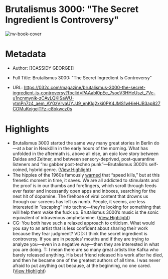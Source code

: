 # Brutalismus 3000: "The Secret Ingredient Is Controversy"

![rw-book-cover](https://cdn.sanity.io/images/wmq4hf8k/production/7fde3f1f5cf7845d2c36236f9e9b34f4e49bcfe4-2362x1417.jpg?rect=0,68,2362,1279&w=1200&h=650)

# Metadata
- Author: [[CASSIDY GEORGE]]
- Full Title: Brutalismus 3000: "The Secret Ingredient Is Controversy"

- URL: https://032c.com/magazine/brutalismus-3000-the-secret-ingredient-is-controversy?fbclid=PAAabl0pEe_7soeV3HHeUszt_7Vc-u1ncnmynik-zCAyLQKISaWU-ytmPn7z4_aem_AY0zVrvaUYJJ9_enKlg2xki0PK4JMS1wHieHJB3ap827COMuKejgejTFz-c8bkwcz0s

# Highlights
- Brutalismus 3000 started the same way many great stories in Berlin do—at a bar in Neukölln in the early hours of the morning. What has unfolded in the aftermath is, above all else, an epic love story between Daldas and Zeitner, and between sensory-deprived, post-quarantine listeners and “nu gabber post-techno punk”—Brutalismus 3000’s self-coined, hybrid genre. ([View Highlight](https://read.readwise.io/read/01h7vshnnm819p0c2cbyeffcdg))
- The hippies of the 1960s famously [warned](https://www.jstor.org/stable/2948334) that “speed kills,” but at this frenetic moment in time, it saves. We are all addicted to stimulants and the proof is in our thumbs and forefingers, which scroll through feeds ever faster and incessantly open apps and inboxes, searching for the next hit of dopamine. The firehose of viral content that drowns us through our screens has left us numb. People, it seems, are less interested in “escaping” into techno—they’re looking for something that will help them wake the fuck up. Brutalismus 3000’s music is the sonic equivalent of intravenous amphetamine. ([View Highlight](https://read.readwise.io/read/01h7vsjf5kdvbj01c5gfm6hc8v))
- CG: You both have such a relaxed approach to criticism. What would you say to an artist that is less confident about sharing their work because they fear judgment?
  VDD: I think the secret ingredient is controversy. If you are in peoples’ mouths and if they are trying to analyze you—even in a negative way—then they are interested in what you are doing.
  T: I mean there are so many great artists like Kafka who barely released anything. His best friend released his work after he died, and then he became one of the greatest authors of all time. I was never afraid to put anything out because, at the beginning, no one cared. ([View Highlight](https://read.readwise.io/read/01h7wnf1aywtj99zrg9e00cb89))
